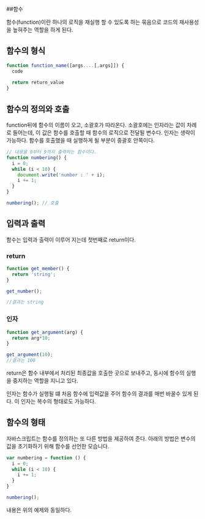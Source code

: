 ##함수

함수(function)이란 하나의 로직을 재실행 할 수 있도록 하는 묶음으로 코드의 재사용성을 높혀주는 역할을 하게 된다.

## 함수의 형식

```js
function function_name([args....[,args]]) {
  code
  
  return return_value
}
```



## 함수의 정의와 호출

function뒤에 함수의 이름이 오고, 소괄호가 따라온다. 소괄호에는 인자라는 값이 차례로 들어는데, 이 값은 함수를 호출할 때 함수의 로직으로 전달될 변수다. 인자는 생략이 가능하다. 함수를 호출했을 때 실행하게 될 부분이 중괄호 안쪽이다.

```js
// 내용을 0부터 9까지 출력하는 함수이다.
function numbering() {
  i = 0;
  while (i < 10) {
    document.write('number : ' + i);
    i += 1;
  }
}

numbering(); // 호출
```



## 입력과 출력

함수는 입력과 출력이 이루어 지는데 첫번째로 return이다.

### return

```js
function get_member() {
  return 'string';
}

get_number();

//결과는 string
```

### 인자

```js
function get_argument(arg) {
  return arg*10;
}

get_argument(10);
//결과는 100
```

return은 함수 내부에서 처리된 최종값을 호출한 곳으로 보내주고, 동시에 함수의 실행을 중지하는 역할을 지니고 있다.

인자는 함수가 실행될 떄 처음 함수에 입력값을 주어 함수의 결과를 매번 바꿀수 있게 된다. 이 인자는 복수의 형태로도 가능하다.

## 함수의 형태

자바스크립트는 함수를 정의하는 또 다른 방법을 제공하여 준다. 아래의 방법은 변수의 값을 초기화하기 위해 함수를 선언한 모습니다.

```js
var numbering = function () {
  i = 0;
  while (i < 10) {
    i += 1;
  }
}

numbering();
```

내용은 위의 예제와 동일하다.